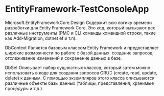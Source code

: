 # EntityFramework-TestConsoleApp
Microsoft.EntityFrameworkCore.Design
Cодержит всю логику времени разработки для Entity Framework Core. 
Это код, который вызывают все различные инструменты (PMC и CLI команды командной строки, такие как Add-Migration, dotnet ef и т.п).


DbContext
Является базовым классом Entity Framework и предоставляет широкие возможности по работе с базой данных: создание запросов, отслеживание изменений и сохранение данных в базе.

DbSet
Описывает набор сущностных классов, который затем можно использовать в коде для создания запросов CRUD (create, read, update, delete) к данным. 
С помощью экземпляров этого класса описываются различные объекты базы данных (таблицы, представления, хранимые процедуры и т.д.)
